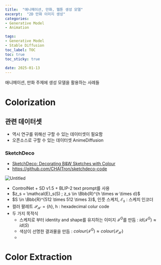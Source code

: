 ```yaml
---
title:  "애니메이션, 만화, 웹툰 생성 모델"
excerpt:  "2D 만화 이미지 생성"
categories: 
- Generative Model
- Animation

tags:
- Generative Model
- Stable Diffusion
toc_label: TOC
toc: true
toc_sticky: true
 
date: 2025-01-13
---
```


애니메이션, 만화 주제에 생성 모델을 활용하는 사례들


# Colorization

## 관련 데이터셋
- 역시 연구를 위해선 구할 수 있는 데이터셋이 필요함
- 오픈소스로 구할 수 있는 데이터셋
AnimeDiffusion


### SketchDeco
- [SketchDeco: Decorating B&W Sketches with Colour](https://arxiv.org/pdf/2405.18716)
- https://github.com/CHAITron/sketchdeco-code



![Untitled](https://github.com/user-attachments/assets/99d673a5-052d-436d-b294-afc615596031)

- ControlNet +  SD v1.5 + BLIP-2 text prompt를 사용
- $z_s = \mathcal{E}_s(S) ; z_s \in \Bbb{R}^{h \times w \times d}$
- $S \in \Bbb{R}^{512 \times 512 \times 3}$, 인풋 스케치, $\mathcal{E}_s$  : 스케치 인코더
- 컬러 팔레트 $\mathcal{P}_{\mathcal{H}} = \{h \}$, h : hexadecimal colur code
- 두 가지 목적식
    - 스케치로 부터 identity and shape를 유지하는 이미지 $\mathcal{I}^G$를 만듬 : $id(\mathcal{I}^G) \approx id(S)$
    - 색상이 선명한 결과물을 만듬 : $colour(\mathcal{I}^G) \approx colour(\mathcal{P}_{\mathcal{H}})$
    -


# Color Extraction